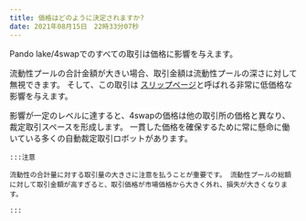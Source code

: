 ```yaml
---
title: 価格はどのように決定されますか?
date: 2021年08月15日　22時33分07秒
---
```


Pando lake/4swapでのすべての取引は価格に影響を与えます。

流動性プールの合計金額が大きい場合、取引金額は流動性プールの深さに対して無視できます。 そして、この取引は [スリップページ](https://docs.pando.im/docs/lake/key-concepts/slippage-impernament-loss/)と呼ばれる非常に低価格な影響を与えます。

影響が一定のレベルに達すると、4swapの価格は他の取引所の価格と異なり、裁定取引スペースを形成します。 一貫した価格を確保するために常に懸命に働いている多くの自動裁定取引ロボットがあります。

````mdx-code-block
:::注意

流動性の合計量に対する取引量の大きさに注意を払うことが重要です。 流動性プールの総額に対して取引金額が高すぎると、取引価格が市場価格から大きく外れ、損失が大きくなります。

:::
````

